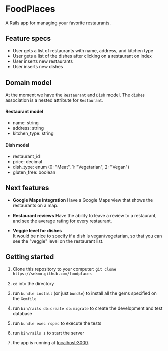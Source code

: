 # FoodPlaces

A Rails app for managing your favorite restaurants.

## Feature specs
- User gets a list of restaurants with name, address, and kitchen type
- User gets a list of the dishes after clicking on a restaurant on index
- User inserts new restaurants
- User inserts new dishes

## Domain model

At the moment we have the `Restaurant` and `Dish` model.
The `dishes` association is a nested attribute for `Restaurant`.

#### Restaurant model
- name: string
- address: string
- kitchen_type: string

#### Dish model
- restaurant_id
- price: decimal
- dish_type: enum (0: "Meat", 1: "Vegetarian", 2: "Vegan")
- gluten_free: boolean

## Next features

- **Google Maps integration**
Have a Google Maps view that shows the restaurants on a map.

- **Restaurant reviews**
Have the ability to leave a review to a restaurant, and see the average rating for every restaurant.

- **Veggie level for dishes**  
It would be nice to specify if a dish is vegan/vegetarian, so that you can see the "veggie" level on the restaurant list.

## Getting started

1. Clone this repository to your computer:
`git clone https://sekmo.github.com/foodplaces`

2. `cd` into the directory

3. run `bundle install` (or just `bundle`) to install all the gems specified on the `Gemfile`

3. run `bin/rails db:create db:migrate` to create the development and test database

4. run `bundle exec rspec` to execute the tests

6. run `bin/rails s` to start the server

7. the app is running at [localhost:3000](http://localhost:3000/).
